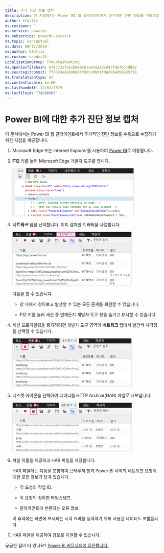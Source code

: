 ```yaml
---
title: 추가 진단 정보 캡처
description: 이 지침에서는 Power BI 웹 클라이언트에서 추가적인 진단 정보를 수동으로 수집하기 위한 두 가지 가능한 옵션을 제공합니다.
author: kfollis
ms.reviewer: ''
ms.service: powerbi
ms.subservice: powerbi-service
ms.topic: conceptual
ms.date: 09/17/2019
ms.author: kfollis
ms.custom: seodec18
LocalizationGroup: Troubleshooting
ms.openlocfilehash: 670373afb5cb890c87a24a129cd43fde7bd5d892
ms.sourcegitcommit: f77b24a8a588605f005c9bb1fdad864955885718
ms.translationtype: HT
ms.contentlocale: ko-KR
ms.lasthandoff: 12/02/2019
ms.locfileid: "74698903"
---
```

# <a name="capture-additional-diagnostic-information-for-power-bi"></a>Power BI에 대한 추가 진단 정보 캡처

이 문서에서는 Power BI 웹 클라이언트에서 추가적인 진단 정보를 수동으로 수집하기 위한 지침을 제공합니다.

1. Microsoft Edge 또는 Internet Explorer를 사용하여 [Power BI](https://app.powerbi.com)로 이동합니다.

1. **F12** 키를 눌러 Microsoft Edge 개발자 도구를 엽니다.

   ![Microsoft Edge 개발자 도구 요소 탭의 스크린샷.](media/service-admin-capturing-additional-diagnostic-information-for-power-bi/edge-developer-tools.png)

1. **네트워크** 탭을 선택합니다. 이미 캡처한 트래픽을 나열합니다.

   ![Microsoft Edge 개발자 도구 네트워크 탭의 스크린샷.](media/service-admin-capturing-additional-diagnostic-information-for-power-bi/edge-network-tab.png)

    다음을 할 수 있습니다.

    * 창 내에서 찾아보고 발생할 수 있는 모든 문제를 재현할 수 있습니다.

    * F12 키를 눌러 세션 중 언제든지 개발자 도구 창을 숨기고 표시할 수 있습니다.

1. 세션 프로파일링을 중지하려면 개발자 도구 영역의 **네트워크** 탭에서 빨간색 사각형을 선택할 수 있습니다.

   ![중지 단추 설명선이 포함된 Microsoft Edge 개발자 도구 네트워크 탭의 스크린샷.](media/service-admin-capturing-additional-diagnostic-information-for-power-bi/edge-network-tab-stop.png)

1. 디스켓 아이콘을 선택하여 데이터를 HTTP Archive(HAR) 파일로 내보냅니다.

   ![디스켓 아이콘 설명선이 포함된 Microsoft Edge 개발자 도구 네트워크 탭의 스크린샷.](media/service-admin-capturing-additional-diagnostic-information-for-power-bi/edge-network-tab-save.png)

1. 파일 이름을 제공하고 HAR 파일을 저장합니다.

    HAR 파일에는 다음을 포함하여 브라우저 창과 Power BI 사이의 네트워크 요청에 대한 모든 정보가 담겨 있습니다.

    * 각 요청의 작업 ID.

    * 각 요청의 정확한 타임스탬프.

    * 클라이언트에 반환되는 오류 정보.

    이 추적에는 화면에 표시되는 시각 효과를 입력하기 위해 사용된 데이터도 포함됩니다.

1. HAR 파일을 제공하여 검토를 지원할 수 있습니다.

궁금한 점이 더 있나요? [Power BI 커뮤니티에 질문합니다.](https://community.powerbi.com/)
